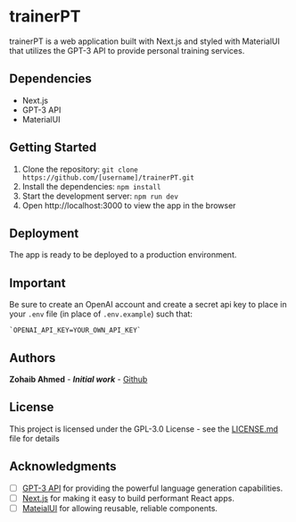 # trainerPT

trainerPT is a web application built with Next.js and styled with MaterialUI that utilizes the GPT-3 API to provide personal training services.

## Dependencies

- Next.js
- GPT-3 API
- MaterialUI

## Getting Started

1. Clone the repository: `git clone https://github.com/[username]/trainerPT.git`
2. Install the dependencies: `npm install`
3. Start the development server: `npm run dev`
4. Open http://localhost:3000 to view the app in the browser

## Deployment

The app is ready to be deployed to a production environment.

## Important

Be sure to create an OpenAI account and create a secret api key to place in your `.env` file (in place of `.env.example`) such that:

```
`OPENAI_API_KEY=YOUR_OWN_API_KEY`
```

## Authors

**Zohaib Ahmed** - **_Initial work_** - [Github](https://github.com/zohaib-a-ahmed/)

## License

This project is licensed under the GPL-3.0 License - see the [LICENSE.md](LICENSE.md) file for details

## Acknowledgments

- [ ] [GPT-3 API](https://openai.com/) for providing the powerful language generation capabilities.
- [ ] [Next.js](https://nextjs.org/) for making it easy to build performant React apps.
- [ ] [MateialUI](https://mui.com/) for allowing reusable, reliable components.

